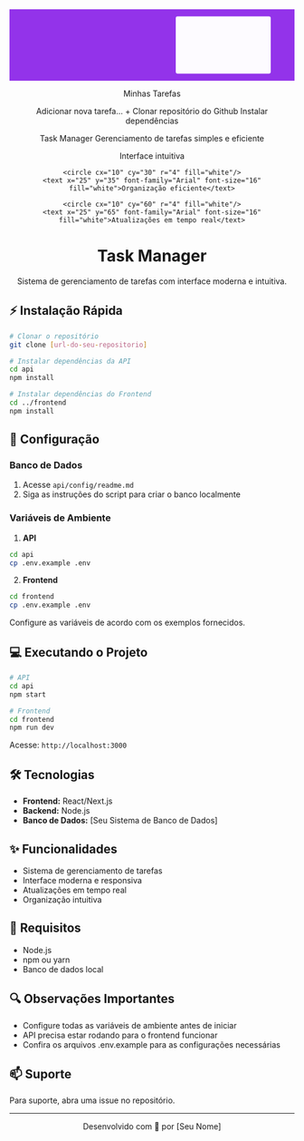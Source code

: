 <div align="center">

<svg viewBox="0 0 1200 300" xmlns="http://www.w3.org/2000/svg">
  <!-- Background -->
  <rect width="1200" height="300" fill="#9333EA"/>
  
  <!-- Task list card -->
  <rect x="700" y="30" width="400" height="240" rx="8" fill="#ffffff" opacity="0.98"/>
  
  <!-- Card header -->
  <text x="740" y="67" font-family="Arial" font-size="20" fill="#374151">Minhas Tarefas</text>
  
  <!-- Add task input -->
  <rect x="720" y="110" width="360" height="40" rx="4" fill="#f3f4f6"/>
  <text x="740" y="135" font-family="Arial" font-size="14" fill="#6b7280">Adicionar nova tarefa...</text>
  <rect x="1020" y="115" width="40" height="30" rx="4" fill="#9333EA"/>
  <text x="1035" y="135" font-family="Arial" font-size="20" fill="white">+</text>
  
  <!-- Task items -->
  <g transform="translate(720, 170)">
    <rect width="360" height="30" rx="4" fill="#f8f9fa"/>
    <circle cx="20" cy="15" r="8" fill="#9333EA"/>
    <text x="40" y="20" font-family="Arial" font-size="14" fill="#374151">Clonar repositório do Github</text>
  </g>
  
  <g transform="translate(720, 210)">
    <rect width="360" height="30" rx="4" fill="#f8f9fa"/>
    <circle cx="20" cy="15" r="8" fill="#9333EA"/>
    <text x="40" y="20" font-family="Arial" font-size="14" fill="#374151">Instalar dependências</text>
  </g>
  
  <!-- Main content -->
  <text x="100" y="120" font-family="Arial" font-size="52" font-weight="bold" fill="white">Task Manager</text>
  <text x="100" y="170" font-family="Arial" font-size="28" fill="white" opacity="0.9">Gerenciamento de tarefas simples e eficiente</text>
  
  <!-- Feature list -->
  <g transform="translate(100, 220)">
    <circle cx="10" cy="0" r="4" fill="white"/>
    <text x="25" y="5" font-family="Arial" font-size="16" fill="white">Interface intuitiva</text>
    
    <circle cx="10" cy="30" r="4" fill="white"/>
    <text x="25" y="35" font-family="Arial" font-size="16" fill="white">Organização eficiente</text>
    
    <circle cx="10" cy="60" r="4" fill="white"/>
    <text x="25" y="65" font-family="Arial" font-size="16" fill="white">Atualizações em tempo real</text>
  </g>
</svg>

# Task Manager

Sistema de gerenciamento de tarefas com interface moderna e intuitiva.

</div>

## ⚡ Instalação Rápida

```bash
# Clonar o repositório
git clone [url-do-seu-repositorio]

# Instalar dependências da API
cd api
npm install

# Instalar dependências do Frontend
cd ../frontend
npm install
```

## 🚀 Configuração

### Banco de Dados
1. Acesse `api/config/readme.md`
2. Siga as instruções do script para criar o banco localmente

### Variáveis de Ambiente
1. **API**
```bash
cd api
cp .env.example .env
```

2. **Frontend**
```bash
cd frontend
cp .env.example .env
```

Configure as variáveis de acordo com os exemplos fornecidos.

## 💻 Executando o Projeto

```bash
# API
cd api
npm start

# Frontend
cd frontend
npm run dev
```

Acesse: `http://localhost:3000`

## 🛠️ Tecnologias

- **Frontend:** React/Next.js
- **Backend:** Node.js
- **Banco de Dados:** [Seu Sistema de Banco de Dados]

## ✨ Funcionalidades

- Sistema de gerenciamento de tarefas
- Interface moderna e responsiva
- Atualizações em tempo real
- Organização intuitiva

## 📝 Requisitos

- Node.js
- npm ou yarn
- Banco de dados local

## 🔍 Observações Importantes

- Configure todas as variáveis de ambiente antes de iniciar
- API precisa estar rodando para o frontend funcionar
- Confira os arquivos .env.example para as configurações necessárias

## 📫 Suporte

Para suporte, abra uma issue no repositório.

---

<div align="center">
Desenvolvido com 💜 por [Seu Nome]
</div>
